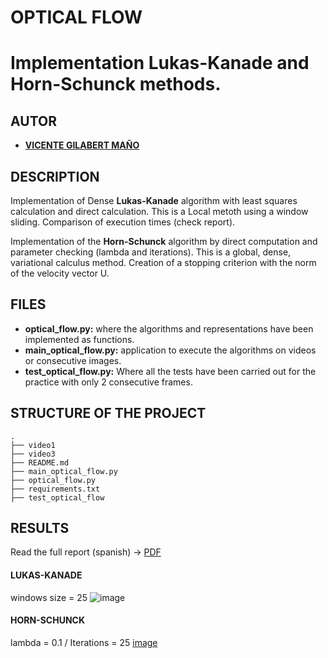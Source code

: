 # OPTICAL FLOW
# Implementation Lukas-Kanade and Horn-Schunck methods.

## AUTOR
* [**VICENTE GILABERT MAÑO**](https://www.linkedin.com/in/vgilabert/)


## DESCRIPTION
Implementation of Dense **Lukas-Kanade** algorithm with least squares calculation and direct calculation. This is a Local metoth using a window sliding. Comparison of execution times (check report).

Implementation of the **Horn-Schunck** algorithm by direct computation and parameter checking (lambda and iterations). This is a global, dense, variational calculus method. Creation of a stopping criterion with the norm of the velocity vector U.


## FILES
* **optical_flow.py:** where the algorithms and representations have been implemented as functions.
* **main_optical_flow.py:** application to execute the algorithms on videos or consecutive images.
* **test_optical_flow.py:** Where all the tests have been carried out for the practice with only 2 consecutive frames. 


## STRUCTURE OF THE PROJECT
```
.
├── video1
├── video3
├── README.md
├── main_optical_flow.py
├── optical_flow.py
├── requirements.txt
├── test_optical_flow
```


## RESULTS
Read the full report (spanish) -> [PDF](docs/report.pdf)

#### LUKAS-KANADE
windows size = 25
![image](https://user-images.githubusercontent.com/44602177/160464668-2620fc80-da63-4175-a9ff-4b65ced4e0c8.png)

#### HORN-SCHUNCK
lambda = 0.1 / Iterations = 25
[image](https://user-images.githubusercontent.com/44602177/160464824-59551f79-9081-496d-b977-a51a167b1599.png)




